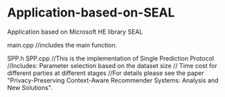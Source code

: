 # Application-based-on-SEAL
Application based on Microsoft HE library SEAL

main.cpp 
//includes the main function.

SPP.h
SPP.cpp
//This is the implementation of Single Prediction Protocol
//Includes: Parameter selection based on the dataset size
//          Time cost for different parties at different stages
//For details please see the paper "Privacy-Preserving Context-Aware Recommender Systems: Analysis and New Solutions".

